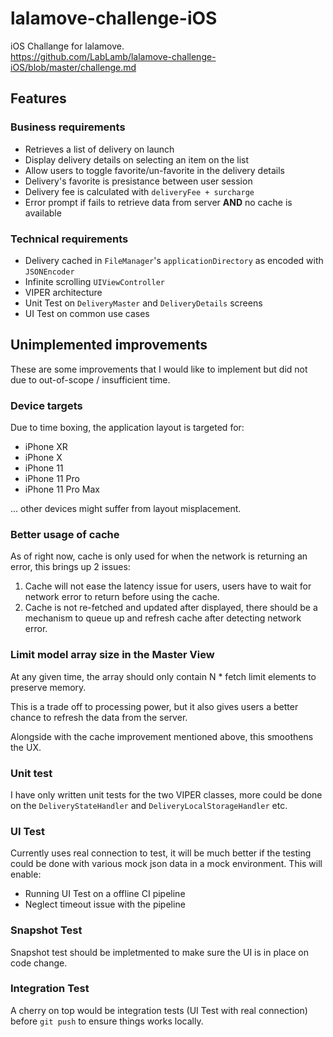 # lalamove-challenge-iOS
iOS Challange for lalamove.
<br>https://github.com/LabLamb/lalamove-challenge-iOS/blob/master/challenge.md

## Features
### Business requirements
- Retrieves a list of delivery on launch
- Display delivery details on selecting an item on the list
- Allow users to toggle favorite/un-favorite in the delivery details
- Delivery's favorite is presistance between user session
- Delivery fee is calculated with `deliveryFee + surcharge`
- Error prompt if fails to retrieve data from server **AND** no cache is available

### Technical requirements
- Delivery cached in `FileManager`'s `applicationDirectory` as encoded with `JSONEncoder`
- Infinite scrolling `UIViewController`
- VIPER architecture
- Unit Test on `DeliveryMaster` and `DeliveryDetails` screens
- UI Test on common use cases


## Unimplemented improvements
These are some improvements that I would like to implement but did not due to out-of-scope / insufficient time.

### Device targets
Due to time boxing, the application layout is targeted for:

- iPhone XR
- iPhone X
- iPhone 11
- iPhone 11 Pro
- iPhone 11 Pro Max

... other devices might suffer from layout misplacement.

### Better usage of cache
As of right now, cache is only used for when the network is returning an error, this brings up 2 issues:

1. Cache will not ease the latency issue for users, users have to wait for network error to return before using the cache.
2. Cache is not re-fetched and updated after displayed, there should be a mechanism to queue up and refresh cache after detecting network error.

### Limit model array size in the Master View
At any given time, the array should only contain N * fetch limit elements to preserve memory.

This is a trade off to processing power, but it also gives users a better chance to refresh the data from the server.

Alongside with the cache improvement mentioned above, this smoothens the UX.

### Unit test
I have only written unit tests for the two VIPER classes, more could be done on the `DeliveryStateHandler` and `DeliveryLocalStorageHandler` etc.

### UI Test
Currently uses real connection to test, it will be much better if the testing could be done with various mock json data in a mock environment. This will enable:

- Running UI Test on a offline CI pipeline
- Neglect timeout issue with the pipeline

### Snapshot Test
Snapshot test should be impletmented to make sure the UI is in place on code change.

### Integration Test
A cherry on top would be integration tests (UI Test with real connection) before `git push` to ensure things works locally.
